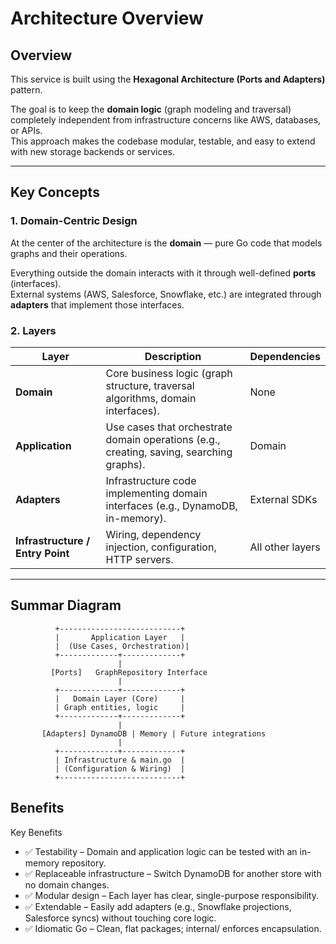 # Architecture Overview

## Overview

This service is built using the **Hexagonal Architecture (Ports and Adapters)** pattern.

The goal is to keep the **domain logic** (graph modeling and traversal) completely independent from infrastructure concerns like AWS, databases, or APIs.  
This approach makes the codebase modular, testable, and easy to extend with new storage backends or services.

---

## Key Concepts

### 1. Domain-Centric Design

At the center of the architecture is the **domain** — pure Go code that models graphs and their operations.

Everything outside the domain interacts with it through well-defined **ports** (interfaces).  
External systems (AWS, Salesforce, Snowflake, etc.) are integrated through **adapters** that implement those interfaces.

### 2. Layers

| Layer | Description | Dependencies |
|-------|--------------|---------------|
| **Domain** | Core business logic (graph structure, traversal algorithms, domain interfaces). | None |
| **Application** | Use cases that orchestrate domain operations (e.g., creating, saving, searching graphs). | Domain |
| **Adapters** | Infrastructure code implementing domain interfaces (e.g., DynamoDB, in-memory). | External SDKs |
| **Infrastructure / Entry Point** | Wiring, dependency injection, configuration, HTTP servers. | All other layers |

---

## Summar Diagram

```pgsql
          +---------------------------+
          |       Application Layer   |
          |  (Use Cases, Orchestration)|
          +-------------+-------------+
                        |
         [Ports]   GraphRepository Interface
                        |
          +-------------+-------------+
          |   Domain Layer (Core)     |
          | Graph entities, logic     |
          +-------------+-------------+
                        |
       [Adapters] DynamoDB | Memory | Future integrations
                        |
          +-------------+-------------+
          | Infrastructure & main.go  |
          | (Configuration & Wiring)  |
          +---------------------------+

```

## Benefits

Key Benefits
- ✅ Testability – Domain and application logic can be tested with an in-memory repository.
- ✅ Replaceable infrastructure – Switch DynamoDB for another store with no domain changes.
- ✅ Modular design – Each layer has clear, single-purpose responsibility.
- ✅ Extendable – Easily add adapters (e.g., Snowflake projections, Salesforce syncs) without touching core logic.
- ✅ Idiomatic Go – Clean, flat packages; internal/ enforces encapsulation.